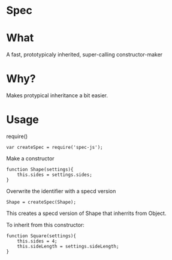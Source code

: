 Spec
====


# What #

A fast, prototypicaly inherited, super-calling constructor-maker

# Why? #

Makes protypical inheritance a bit easier.

# Usage #

require()

    var createSpec = require('spec-js');

Make a constructor

    function Shape(settings){
        this.sides = settings.sides;
    }

Overwrite the identifier with a specd version

    Shape = createSpec(Shape);

This creates a specd version of Shape that inherrits from Object.

To inherit from this constructor:

    function Square(settings){
        this.sides = 4;
        this.sideLength = settings.sideLength;
    }